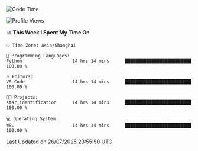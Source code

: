 <!--START_SECTION:waka-->
![Code Time](http://img.shields.io/badge/Code%20Time-3%2C050%20hrs%2058%20mins-blue)

![Profile Views](http://img.shields.io/badge/Profile%20Views-0-blue)

📊 **This Week I Spent My Time On** 

```text
🕑︎ Time Zone: Asia/Shanghai

💬 Programming Languages: 
Python                   14 hrs 14 mins      █████████████████████████   100.00 % 

🔥 Editors: 
VS Code                  14 hrs 14 mins      █████████████████████████   100.00 % 

🐱‍💻 Projects: 
star_identification      14 hrs 14 mins      █████████████████████████   100.00 % 

💻 Operating System: 
WSL                      14 hrs 14 mins      █████████████████████████   100.00 % 
```


 Last Updated on 26/07/2025 23:55:50 UTC
<!--END_SECTION:waka-->